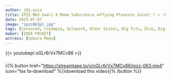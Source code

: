 ```yaml
---
author: j91.asia
title: IPZZ-063 Saari X Momo Sakurazora ≪Flying Pleasure Juice! ? » -Shin Ruindo Orgasm 2 TOP Heresy In The Industry Finally Collaborates!
date: 2023-07-07
image: "ipzz063pl.jpg"
tags: [Censored, Creampie, Solowork, Older Sister, Big Tits, Slut, Digital Mosaic]
maker: [IDEA POCKET]
actress: [Sakura Momo]
---
```



{{< youtubepl oGLr6rVx7MCv86 >}}
###

{{% button href="https://streamtape.to/v/oGLr6rVx7MCv86/ipzz-063.mp4" icon="fas fa-download" %}}download this video{{% /button %}}

